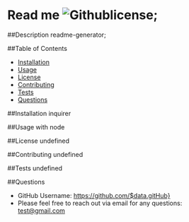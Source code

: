 
  # Read me ![Githublicense](http://img.shields.io/badge/license-undefined-blue.svg);

  ##Description
  readme-generator;

  ##Table of Contents
  * [Installation](#installation)
  * [Usage](#usage)
  * [License](#license)
  * [Contributing](#contributing)
  * [Tests](#tests)
  * [Questions](#questions)

  ##Installation
  inquirer

  ##Usage
  with node

  ##License
  undefined

  ##Contributing
  undefined

  ##Tests
  undefined

  ##Questions
  * GitHub Username: https://github.com/$data.gitHub}
  * Please feel free to reach out via email for any questions: test@gmail.com

  